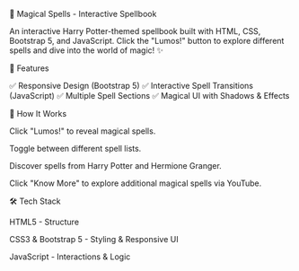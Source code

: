 🔮 Magical Spells - Interactive Spellbook

An interactive Harry Potter-themed spellbook built with HTML, CSS, Bootstrap 5, and JavaScript. Click the "Lumos!" button to explore different spells and dive into the world of magic! ✨

🎩 Features

✅ Responsive Design (Bootstrap 5)
✅ Interactive Spell Transitions (JavaScript)
✅ Multiple Spell Sections
✅ Magical UI with Shadows & Effects

📜 How It Works

Click "Lumos!" to reveal magical spells.

Toggle between different spell lists.

Discover spells from Harry Potter and Hermione Granger.

Click "Know More" to explore additional magical spells via YouTube.

🛠️ Tech Stack

HTML5 - Structure

CSS3 & Bootstrap 5 - Styling & Responsive UI

JavaScript - Interactions & Logic
